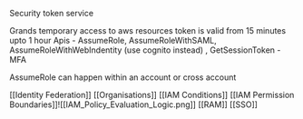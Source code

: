 Security token service

Grands temporary access to aws resources
token is valid from 15 minutes upto 1 hour
Apis - AssumeRole, AssumeRoleWithSAML, AssumeRoleWithWebIndentity (use cognito instead)
, GetSessionToken - MFA

AssumeRole can happen within an account or cross account

[[Identity Federation]]
[[Organisations]]
[[IAM Conditions]]
[[IAM Permission Boundaries]]![[IAM_Policy_Evaluation_Logic.png]]
[[RAM]]
[[SSO]]
